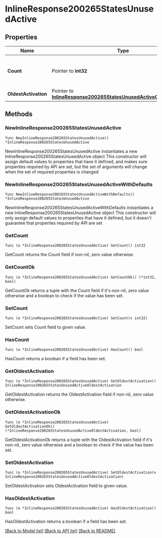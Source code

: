 # InlineResponse200265StatesUnusedActive

## Properties

Name | Type | Description | Notes
------------ | ------------- | ------------- | -------------
**Count** | Pointer to **int32** | The number of unused, active licenses | [optional] 
**OldestActivation** | Pointer to [**InlineResponse200265StatesUnusedActiveOldestActivation**](InlineResponse200265StatesUnusedActiveOldestActivation.md) |  | [optional] 

## Methods

### NewInlineResponse200265StatesUnusedActive

`func NewInlineResponse200265StatesUnusedActive() *InlineResponse200265StatesUnusedActive`

NewInlineResponse200265StatesUnusedActive instantiates a new InlineResponse200265StatesUnusedActive object
This constructor will assign default values to properties that have it defined,
and makes sure properties required by API are set, but the set of arguments
will change when the set of required properties is changed

### NewInlineResponse200265StatesUnusedActiveWithDefaults

`func NewInlineResponse200265StatesUnusedActiveWithDefaults() *InlineResponse200265StatesUnusedActive`

NewInlineResponse200265StatesUnusedActiveWithDefaults instantiates a new InlineResponse200265StatesUnusedActive object
This constructor will only assign default values to properties that have it defined,
but it doesn't guarantee that properties required by API are set

### GetCount

`func (o *InlineResponse200265StatesUnusedActive) GetCount() int32`

GetCount returns the Count field if non-nil, zero value otherwise.

### GetCountOk

`func (o *InlineResponse200265StatesUnusedActive) GetCountOk() (*int32, bool)`

GetCountOk returns a tuple with the Count field if it's non-nil, zero value otherwise
and a boolean to check if the value has been set.

### SetCount

`func (o *InlineResponse200265StatesUnusedActive) SetCount(v int32)`

SetCount sets Count field to given value.

### HasCount

`func (o *InlineResponse200265StatesUnusedActive) HasCount() bool`

HasCount returns a boolean if a field has been set.

### GetOldestActivation

`func (o *InlineResponse200265StatesUnusedActive) GetOldestActivation() InlineResponse200265StatesUnusedActiveOldestActivation`

GetOldestActivation returns the OldestActivation field if non-nil, zero value otherwise.

### GetOldestActivationOk

`func (o *InlineResponse200265StatesUnusedActive) GetOldestActivationOk() (*InlineResponse200265StatesUnusedActiveOldestActivation, bool)`

GetOldestActivationOk returns a tuple with the OldestActivation field if it's non-nil, zero value otherwise
and a boolean to check if the value has been set.

### SetOldestActivation

`func (o *InlineResponse200265StatesUnusedActive) SetOldestActivation(v InlineResponse200265StatesUnusedActiveOldestActivation)`

SetOldestActivation sets OldestActivation field to given value.

### HasOldestActivation

`func (o *InlineResponse200265StatesUnusedActive) HasOldestActivation() bool`

HasOldestActivation returns a boolean if a field has been set.


[[Back to Model list]](../README.md#documentation-for-models) [[Back to API list]](../README.md#documentation-for-api-endpoints) [[Back to README]](../README.md)


